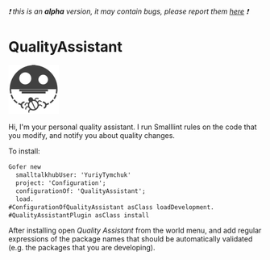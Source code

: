 _:exclamation: this is an **alpha** version, it may contain bugs, please report them [here](https://github.com/Uko/QualityAssistant/issues) :exclamation:_

QualityAssistant
================

![logo](graphics/logo100.png)

Hi, I'm your personal quality assistant. I run Smalllint rules on the code that you modify, and notify you about quality changes.

To install:

    Gofer new
      smalltalkhubUser: 'YuriyTymchuk'
      project: 'Configuration';
      configurationOf: 'QualityAssistant';
      load.
    #ConfigurationOfQualityAssistant asClass loadDevelopment.
    #QualityAssistantPlugin asClass install

After installing open _Quality Assistant_ from the world menu, and add regular expressions of the package names that should be automatically validated (e.g. the packages that you are developing).
